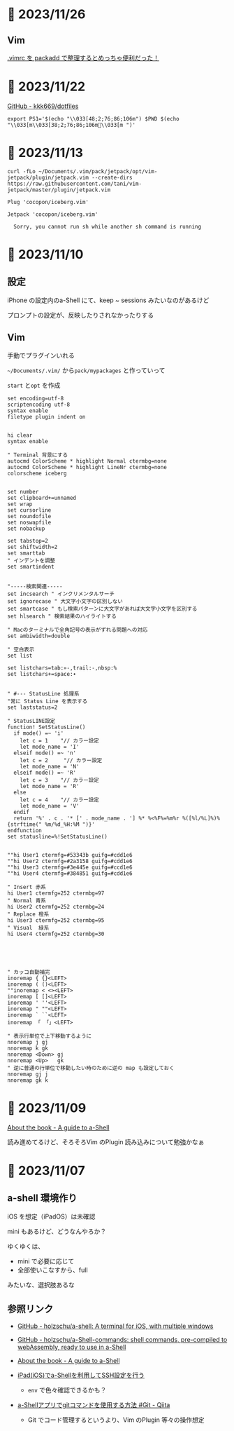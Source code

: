 # 📝 2023/11/26


## Vim

[.vimrc を packadd で整理するとめっちゃ便利だった！](https://zenn.dev/nyarla/articles/0a171145604993)



# 📝 2023/11/22


[GitHub - kkk669/dotfiles](https://github.com/kkk669/dotfiles)


```
export PS1='$(echo "\\033[48;2;76;86;106m") $PWD $(echo "\\033[m\\033[38;2;76;86;106m\\033[m ")'

```



# 📝 2023/11/13


```
curl -fLo ~/Documents/.vim/pack/jetpack/opt/vim-jetpack/plugin/jetpack.vim --create-dirs https://raw.githubusercontent.com/tani/vim-jetpack/master/plugin/jetpack.vim
```


```
Plug 'cocopon/iceberg.vim'
```


```
Jetpack 'cocopon/iceberg.vim'
```


```
  Sorry, you cannot run sh while another sh command is running

```



# 📝 2023/11/10


## 設定

iPhone の設定内のa-Shell にて、keep ~ sessions みたいなのがあるけど

プロンプトの設定が、反映したりされなかったりする


## Vim


手動でプラグインいれる


`~/Documents/.vim/` から`pack/mypackages` と作っていって

`start` と`opt` を作成

 
 
``` .vimrc
set encoding=utf-8
scriptencoding utf-8
syntax enable
filetype plugin indent on


hi clear
syntax enable

" Terminal 背景にする
autocmd ColorScheme * highlight Normal ctermbg=none
autocmd ColorScheme * highlight LineNr ctermbg=none
colorscheme iceberg


set number
set clipboard+=unnamed
set wrap
set cursorline
set noundofile
set noswapfile
set nobackup

set tabstop=2
set shiftwidth=2
set smarttab
" インデントを調整
set smartindent


"-----検索関連-----
set incsearch " インクリメンタルサーチ
set ignorecase " 大文字小文字の区別しない
set smartcase " もし検索パターンに大文字があれば大文字小文字を区別する
set hlsearch " 検索結果のハイライトする

" Macのターミナルで全角記号の表示がずれる問題への対応
set ambiwidth=double

" 空白表示
set list

set listchars=tab:»-,trail:-,nbsp:%
set listchars+=space:∙


" #--- StatusLine 処理系
"常に Status Line を表示する
set laststatus=2

" StatusLINE設定
function! SetStatusLine()
  if mode() =~ 'i'
    let c = 1    "// カラー設定
    let mode_name = 'I'
  elseif mode() =~ 'n'
    let c = 2     "// カラー設定
    let mode_name = 'N'
  elseif mode() =~ 'R'
    let c = 3    "// カラー設定
    let mode_name = 'R'
  else
    let c = 4    "// カラー設定
    let mode_name = 'V'
  endif
  return '%' . c . '* [' . mode_name . '] %* %<%F%=%m%r %([%l/%L]%)%{strftime(" %m/%d_%H:%M ")}'
endfunction
set statusline=%!SetStatusLine()


""hi User1 ctermfg=#53343b guifg=#cdd1e6
""hi User2 ctermfg=#2a3158 guifg=#cdd1e6
""hi User3 ctermfg=#3e445e guifg=#ccd1e6
""hi User4 ctermfg=#384851 guifg=#cdd1e6

" Insert 赤系
hi User1 ctermfg=252 ctermbg=97
" Normal 青系
hi User2 ctermfg=252 ctermbg=24
" Replace 橙系
hi User3 ctermfg=252 ctermbg=95
" Visual  緑系
hi User4 ctermfg=252 ctermbg=30





" カッコ自動補完
inoremap { {}<LEFT>
inoremap ( ()<LEFT>
""inoremap < <><LEFT>
inoremap [ []<LEFT>
inoremap ' ''<LEFT>
inoremap " ""<LEFT>
inoremap ` ``<LEFT>
inoremap 「 「」<LEFT>

" 表示行単位で上下移動するように
nnoremap j gj
nnoremap k gk
nnoremap <Down> gj
nnoremap <Up>   gk
" 逆に普通の行単位で移動したい時のために逆の map も設定しておく
nnoremap gj j
nnoremap gk k

```
   

# 📝 2023/11/09

[About the book - A guide to a-Shell](https://bianshen00009.gitbook.io/a-guide-to-a-shell/)

読み進めてるけど、そろそろVim のPlugin 読み込みについて勉強かなぁ

# 📝 2023/11/07

## a-shell 環境作り

iOS を想定（iPadOS）は未確認


mini もあるけど、どうなんやろか？

ゆくゆくは、

- mini で必要に応じて
- 全部使いこなすから、full


みたいな、選択肢あるな



## 参照リンク

- [GitHub - holzschu/a-shell: A terminal for iOS, with multiple windows](https://github.com/holzschu/a-shell)
- [GitHub - holzschu/a-Shell-commands: shell commands, pre-compiled to webAssembly, ready to use in a-Shell](https://github.com/holzschu/a-Shell-commands)
- [About the book - A guide to a-Shell](https://bianshen00009.gitbook.io/a-guide-to-a-shell/)




- [iPad(iOS)でa-Shellを利用してSSH設定を行う](https://zenn.dev/hashito/articles/e0c5fc0ca80a4e)
  - `env` で色々確認できるかも？
- [a-Shellアプリでgitコマンドを使用する方法 #Git - Qiita](https://qiita.com/7rikazhexde/items/a8d2cebdb57cc28a801a)
  - Git でコード管理するというより、Vim のPlugin 等々の操作想定 

  
